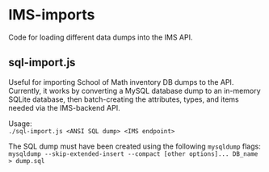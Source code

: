 IMS-imports
=====

Code for loading different data dumps into the IMS API.

## sql-import.js

Useful for importing School of Math inventory DB dumps to the API. Currently, it works by converting a MySQL database dump to an in-memory SQLite database, then batch-creating the attributes, types, and items needed via the IMS-backend API.

Usage:  
```./sql-import.js <ANSI SQL dump> <IMS endpoint>```

The SQL dump must have been created using the following `mysqldump` flags:  
```mysqldump --skip-extended-insert --compact [other options]... DB_name > dump.sql```